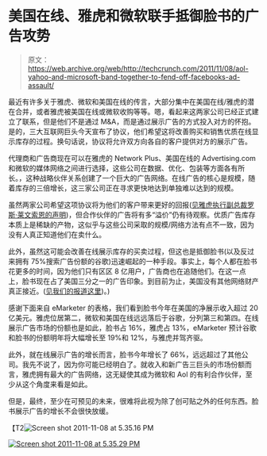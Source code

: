 # 美国在线、雅虎和微软联手抵御脸书的广告攻势

> 原文：<https://web.archive.org/web/http://techcrunch.com/2011/11/08/aol-yahoo-and-microsoft-band-together-to-fend-off-facebooks-ad-assault/>

最近有许多关于雅虎、微软和美国在线的传言，大部分集中在美国在线/雅虎的潜在合并，或者雅虎被美国在线或微软收购等等。嗯，看起来这两家公司已经正式建立了联系，但是他们不是通过 M&A，而是通过展示广告的方式投入对方的怀抱。是的，三大互联网巨头今天宣布了协议，他们希望这将改善购买和销售优质在线显示库存的过程。换句话说，协议将允许双方向各自的客户提供对方的展示广告。

代理商和广告商现在可以在雅虎的 Network Plus、美国在线的 Advertising.com 和微软的媒体网络之间进行选择，这些公司在数据、优化、包装等方面各有所长。，这种战略伙伴关系创建了一个巨大的广告网络。在线广告的核心是规模，随着库存的三倍增长，这三家公司正在寻求更快地达到单独难以达到的规模。

虽然两家公司希望这项协议将为他们的客户带来更好的回报([见雅虎执行副总裁罗斯·莱文索恩的声明](https://web.archive.org/web/20230204114848/http://www.prnewswire.com/news-releases/yahoo-microsoft-and-aol-announce-display-advertising-agreements-133477408.html))，但合作伙伴的广告将有多“溢价”仍有待观察。优质广告库存本质上是稀缺的产物，这似乎与这些公司采取的规模/网络方法有点不一致，因为没有人真正知道他们在卖什么。

此外，虽然这可能会改善在线展示库存的买卖过程，但这也是抵御脸书(以及反过来拥有 75%搜索广告份额的谷歌)迅速崛起的一种手段。事实上，每个人都在脸书花更多的时间，因为他们只有区区 8 亿用户，广告商也在追随他们。在这一点上，脸书现在占了美国三分之一的广告印象。到目前为止，美国没有其他网络财产真正接近。([见我们的报道这里](https://web.archive.org/web/20230204114848/https://techcrunch.com/2011/09/27/citi-analysts-facebook-ads-are-taking-spending-away-from-display-not-search/))。)

感谢下面来自 eMarketer 的表格，我们看到脸书今年在美国的净展示收入超过 20 亿美元。雅虎位居第二，微软和美国在线远远落后于谷歌，分列第三和第四。在线展示广告市场的份额也是如此，脸书占 16%，雅虎占 13%，eMarketer 预计谷歌和脸书的份额明年将大幅增长至 19%和 12%，与雅虎并驾齐驱。

此外，就在线展示广告的增长而言，脸书今年增长了 66%，远远超过了其他公司。我先不说了，因为你可能已经明白了。就收入和新广告三巨头的市场份额而言，雅虎拥有最大的广告网络，这无疑使其成为微软和 Aol 的有利合作伙伴，至少从这个角度来看是如此。

但是，最终，至少在可预见的未来，很难将此视为除了创可贴之外的任何东西。脸书展示广告的增长不会很快放缓。

【T2![](img/86d6130199ca4ac9b488b20bb1245846.png "Screen shot 2011-11-08 at 5.35.16 PM")

[![](img/a3bf78c25436460a7d7616adc9d9925d.png "Screen shot 2011-11-08 at 5.35.29 PM")](https://web.archive.org/web/20230204114848/https://techcrunch.com/wp-content/uploads/2011/11/screen-shot-2011-11-08-at-5-35-29-pm.png)